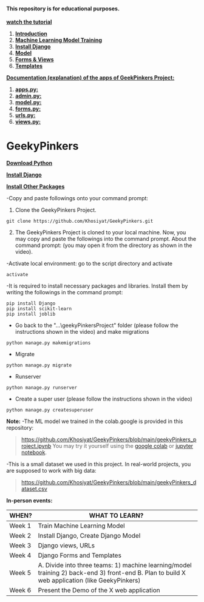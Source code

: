 #### This repository is for educational purposes. 
**[watch the tutorial](https://www.youtube.com/playlist?list=PLoRaeB82EdK6ZIdpklyBUj7qWhvbVDCw- )**


1. **[Introduction](https://youtu.be/gWZf-mR1IgM?si=fY_5kUdOUs9xM73N)**
2. **[Machine Learning Model Training](https://youtu.be/QuVoz2bkssQ?si=b-WUsUxmE9KR2sZG)**
3. **[Install Django](https://youtu.be/VWdJOB6hOXU?si=dlXWnc6Jvl0usPsd)**
4. **[Model](https://youtu.be/xtHFkowf55o?si=mYHC5eh7-6wwdhVA)**
5. **[Forms & Views](https://youtu.be/zcGjaVg9iHk?si=otKmMDNqU6xGeCop)**
6. **[Templates](https://youtu.be/MxpcVszpVgc?si=wYy1lsKjOILYT3l0)**

**[Documentation (explanation) of the apps of GeekPinkers Project:](https://github.com/Khosiyat/GeekyPinkers/blob/main/README.md)**

1. **[apps.py:](https://github.com/Khosiyat/GeekyPinkers/blob/main/apps_document.md)**
2. **[admin.py:](https://github.com/Khosiyat/GeekyPinkers/blob/main/admin_document.md)**
3. **[model.py:](https://github.com/Khosiyat/GeekyPinkers/blob/main/model_document.md)**
4. **[forms.py:](https://github.com/Khosiyat/GeekyPinkers/blob/main/form_document.md)**
5. **[urls.py:](https://github.com/Khosiyat/GeekyPinkers/blob/main/urls_document.md)**
6. **[views.py:](https://github.com/Khosiyat/GeekyPinkers/blob/main/views_document.md)**


# GeekyPinkers

**[Download Python](https://www.python.org/downloads/ )**

**[Install Django](https://docs.djangoproject.com/en/4.2/topics/install/ )**

**[Install Other Packages](https://pypi.org/project/joblib/ )**


-Copy and paste followings onto your command prompt:

1. Clone the GeekyPinkers Project.
```
git clone https://github.com/Khosiyat/GeekyPinkers.git
```

2. The GeekyPinkers Project is cloned to your local machine. Now, you may copy and paste the followings into the command prompt. About the command prompt: (you may open it from the directory as shown in the video).

-Activate local environment: go to the script directory and activate
```python3
activate
```

-It is required to install necessary packages and libraries. Install them by writing the followings in the command prompt:
```python3
pip install Django
pip install scikit-learn
pip install joblib
```

- Go back to the "...\geekyPinkersProject" folder (please follow the instructions shown in the video) and make migrations
```python3
python manage.py makemigrations
```

- Migrate
```python3
python manage.py migrate
```

- Runserver
```python3
python manage.py runserver
```


- Create a super user (please follow the instructions shown in the video) 
```python3
python manage.py createsuperuser
```



**Note:**
-The ML model we trained in the colab.google is provided in this repository:
> https://github.com/Khosiyat/GeekyPinkers/blob/main/geekyPinkers_project.ipynb
You may try it yourself using the [google colab](https://colab.google/notebooks/ ) or [jupyter notebook](https://jupyter.org/try-jupyter/retro/notebooks/?path=Untitled5.ipynb).

-This is a small dataset we used in this project. In real-world projects, you are supposed to work with big data:
> https://github.com/Khosiyat/GeekyPinkers/blob/main/geekyPinkers_dataset.csv





**In-person events:**

| WHEN?  |WHAT TO LEARN?  |
| ------------- | ------------- |
| Week 1  | Train Machine Learning Model  |
| Week 2  | Install Django, Create Django Model  |
| Week 3  | Django views, URLs   |
| Week 4  | Django Forms and Templates  |
| Week 5  | A. Divide into three teams: 1) machine learning/model training 2) back-end 3) front-end B. Plan to build X web application (like GeekyPinkers)  |
| Week 6  | Present the Demo of the X web application  |
